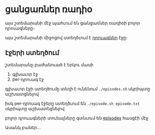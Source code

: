 # ցանցառներ ռադիօ

այս շտեմարանի մէջ պահւում են ցանցառներ ռադիօի բոլոր դրուագները։

այս շտեմարանի միջոցով ստեղծւում է [դրուագներ](https://ռադիօ.ցանցառներ.հայ/դրուագ/) էջը։

## էջերի ստեղծում

շտեմարանը բաժանուած է երկու մասի

1. գլխաւոր էջ
2. per-դրուագ էջ

գլխաւոր էջի ստեղծումը տեղի է ունենում `./episodes.sh` սկրիպտը աշխատցնելով

իսկ per-դրուագ էջերը ստեղծւում են `./episode.sh episode.txt` սկրիպտը աշխատեցնելով

բոլոր դրուագների տուեալները գտնւում են [episodes](https://github.com/netters42/episodes/tree/main/episodes) հասցէի մէջ

Ասանկ բաներ…
